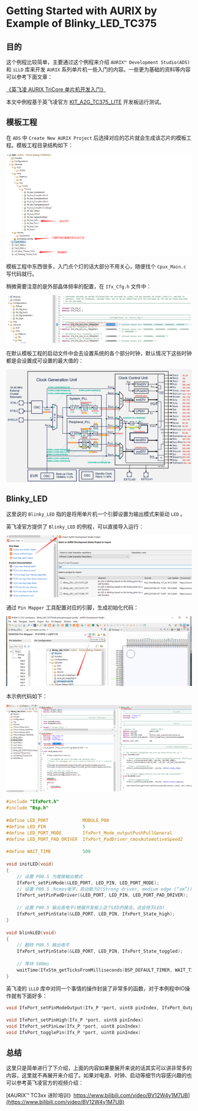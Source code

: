 # Getting Started with AURIX by Example of Blinky_LED_TC375

## 目的

这个例程比较简单，主要通过这个例程来介绍 `AURIX™ Development Studio(ADS)` 和 `iLLD` 库来开发 `AURIX` 系列单片机一些入门的内容。一些更为基础的资料等内容可以参考下面文章：

[《英飞凌 AURIX TriCore 单片机开发入门》](https://blog.csdn.net/Naisu_kun/article/details/136997615)

本文中例程基于英飞凌官方 [KIT_A2G_TC375_LITE](https://www.infineon.com/cms/en/product/evaluation-boards/kit_a2g_tc375_lite/) 开发板运行测试。


## 模板工程

在 `ADS` 中 `Create New AURIX Project` 后选择对应的芯片就会生成该芯片的模板工程。模板工程目录结构如下：

![](./img/project.png)

模板工程中东西很多，入门点个灯的话大部分不用关心，随便找个 `Cpux_Main.c` 写代码就行。

稍微需要注意的是外部晶体频率的配置，在 `Ifx_Cfg.h` 文件中：

![](./img/xtal.png)


在默认模板工程的启动文件中会去设置系统的各个部分时钟，默认情况下这些时钟都是会设置成可设置的最大值的：

![](./img/clock.png)



## Blinky_LED

这里说的 `Blinky_LED` 指的是将用单片机一个引脚设置为输出模式来驱动 `LED` 。

英飞凌官方提供了 `Blinky_LED` 的例程，可以直接导入运行：

![](./img/examples.png)


通过 `Pin Mapper` 工具配置对应的引脚，生成初始化代码：

![](./img/pincfg.png)


本示例代码如下：

![](./img/code.png)

```c
#include "IfxPort.h"
#include "Bsp.h"

#define LED_PORT             MODULE_P00
#define LED_PIN              5
#define LED_PORT_MODE        IfxPort_Mode_outputPushPullGeneral
#define LED_PORT_PAD_DRIVER  IfxPort_PadDriver_cmosAutomotiveSpeed2

#define WAIT_TIME            500

void initLED(void)
{
    // 设置 P00.5 为推挽输出模式
    IfxPort_setPinMode(&LED_PORT, LED_PIN, LED_PORT_MODE);
    // 设置 P00.5 为cmos电平、启动能力2(Strong driver, medium edge (“sm”))
    IfxPort_setPinPadDriver(&LED_PORT, LED_PIN, LED_PORT_PAD_DRIVER);

    // 设置 P00.5 输出高电平(根据开发板上这个LED的接法，这会熄灭LED)
    IfxPort_setPinState(&LED_PORT, LED_PIN, IfxPort_State_high);
}

void blinkLED(void)
{
    // 翻转 P00.5 输出电平
    IfxPort_setPinState(&LED_PORT, LED_PIN, IfxPort_State_toggled);

    // 等待 500ms
    waitTime(IfxStm_getTicksFromMilliseconds(BSP_DEFAULT_TIMER, WAIT_TIME));
}
```

英飞凌的 `iLLD` 库中对同一个事情的操作封装了非常多的函数，对于本例程中IO操作就有下面好多：

```c
void IfxPort_setPinModeOutput(Ifx_P *port, uint8 pinIndex, IfxPort_OutputMode mode, IfxPort_OutputIdx index)

void IfxPort_setPinHigh(Ifx_P *port, uint8 pinIndex)
void IfxPort_setPinLow(Ifx_P *port, uint8 pinIndex)
void IfxPort_togglePin(Ifx_P *port, uint8 pinIndex)
```


## 总结

这里只是简单进行了下介绍，上面的内容如果要展开来说的话其实可以讲非常多的内容，这里就不再展开来介绍了。如果对电源、时钟、启动等细节内容感兴趣的也可以参考英飞凌官方的视频介绍：

[《AURIX™ TC3xx 进阶培训》https://www.bilibili.com/video/BV12W4y1M7UB](https://www.bilibili.com/video/BV12W4y1M7UB)

  
